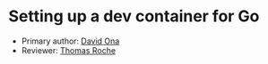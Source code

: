 # Setting up a dev container for Go

* Primary author: [David Ona](https://github.com/david-ona)
* Reviewer: [Thomas Roche](https://github.com/thomas092101)  